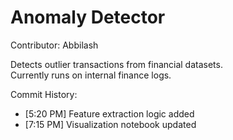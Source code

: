 # Anomaly Detector  

Contributor: Abbilash  

Detects outlier transactions from financial datasets.  
Currently runs on internal finance logs.  

Commit History:
- [5:20 PM] Feature extraction logic added
- [7:15 PM] Visualization notebook updated
